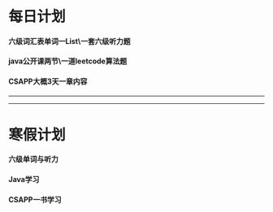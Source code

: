 # 每日计划
#### 六级词汇表单词一List\一套六级听力题
#### java公开课两节\一道leetcode算法题
#### CSAPP大概3天一章内容
***
***
# 寒假计划
#### 六级单词与听力
#### Java学习
#### CSAPP一书学习
